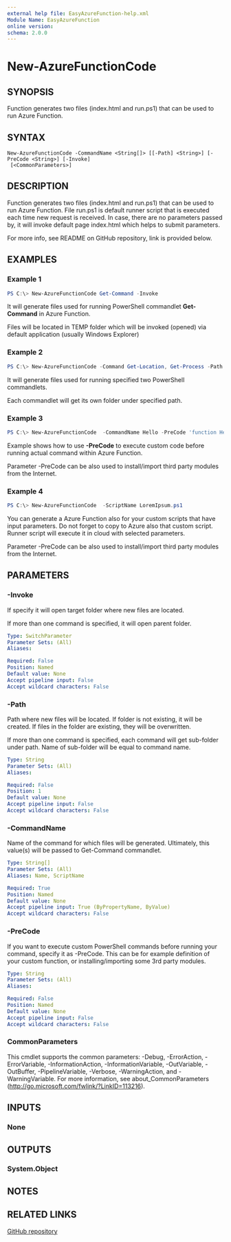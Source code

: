 ```yaml
---
external help file: EasyAzureFunction-help.xml
Module Name: EasyAzureFunction
online version:
schema: 2.0.0
---
```


# New-AzureFunctionCode

## SYNOPSIS
Function generates two files (index.html and run.ps1) that can be used to run Azure Function.

## SYNTAX

```
New-AzureFunctionCode -CommandName <String[]> [[-Path] <String>] [-PreCode <String>] [-Invoke]
 [<CommonParameters>]
```

## DESCRIPTION
Function generates two files (index.html and run.ps1) that can be used to run Azure Function. File run.ps1 is default runner script that is executed each time new request is received. In case, there are no parameters passed by, it will invoke default page index.html which helps to submit parameters.

For more info, see README on GitHub repository, link is provided below.

## EXAMPLES

### Example 1

```powershell
PS C:\> New-AzureFunctionCode Get-Command -Invoke
```

It will generate files used for running PowerShell commandlet **Get-Command** in Azure Function.

Files will be located in TEMP folder which will be invoked (opened) via default application (usually Windows Explorer)

### Example 2

```powershell
PS C:\> New-AzureFunctionCode -Command Get-Location, Get-Process -Path C:\EzAzF
```

It will generate files used for running specified two PowerShell commandlets.

Each commandlet will get its own folder under specified path.

### Example 3

```powershell
PS C:\> New-AzureFunctionCode  -CommandName Hello -PreCode 'function Hello([string]$Name="World"){"Hello $Name"}'
```

Example shows how to use **-PreCode** to execute custom code before running actual command within Azure Function.

Parameter -PreCode can be also used to install/import third party modules from the Internet.

### Example 4

```powershell
PS C:\> New-AzureFunctionCode  -ScriptName LoremIpsum.ps1
```

You can generate a Azure Function also for your custom scripts that have input parameters.
Do not forget to copy to Azure also that custom script. Runner script will execute it in cloud with selected parameters.

Parameter -PreCode can be also used to install/import third party modules from the Internet.

## PARAMETERS

### -Invoke
If specify it will open target folder where new files are located.

If more than one command is specified, it will open parent folder.

```yaml
Type: SwitchParameter
Parameter Sets: (All)
Aliases:

Required: False
Position: Named
Default value: None
Accept pipeline input: False
Accept wildcard characters: False
```

### -Path
Path where new files will be located.
If folder is not existing, it will be created.
If files in the folder are existing, they will be overwritten.

If more than one command is specified, each command will get sub-folder under path. Name of sub-folder will be equal to command name.

```yaml
Type: String
Parameter Sets: (All)
Aliases:

Required: False
Position: 1
Default value: None
Accept pipeline input: False
Accept wildcard characters: False
```

### -CommandName

Name of the command for which files will be generated.
Ultimately, this value(s) will be passed to Get-Command commandlet.

```yaml
Type: String[]
Parameter Sets: (All)
Aliases: Name, ScriptName

Required: True
Position: Named
Default value: None
Accept pipeline input: True (ByPropertyName, ByValue)
Accept wildcard characters: False
```

### -PreCode
If you want to execute custom PowerShell commands before running your command, specify it as -PreCode.
This can be for example definition of your custom function, or installing/importing some 3rd party modules.

```yaml
Type: String
Parameter Sets: (All)
Aliases:

Required: False
Position: Named
Default value: None
Accept pipeline input: False
Accept wildcard characters: False
```

### CommonParameters
This cmdlet supports the common parameters: -Debug, -ErrorAction, -ErrorVariable, -InformationAction, -InformationVariable, -OutVariable, -OutBuffer, -PipelineVariable, -Verbose, -WarningAction, and -WarningVariable. For more information, see about_CommonParameters (http://go.microsoft.com/fwlink/?LinkID=113216).

## INPUTS

### None

## OUTPUTS

### System.Object

## NOTES

## RELATED LINKS

[GitHub repository](https://github.com/iricigor/EasyAzureFunction)